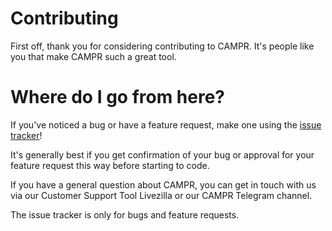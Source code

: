 # Contributing
First off, thank you for considering contributing to CAMPR. It's people like you that make CAMPR such a great tool.

# Where do I go from here?
If you've noticed a bug or have a feature request, make one using the [issue tracker](https://github.com/CamprGmbH/campr/issues/new)! 

It's generally best if you get confirmation of your bug or approval for your feature request this way before starting to code.

If you have a general question about CAMPR, you can get in touch with us via our Customer Support Tool Livezilla or our CAMPR Telegram channel.

The issue tracker is only for bugs and feature requests.
